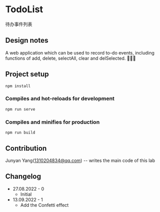 # TodoList
待办事件列表

## Design notes

A web application which can be used to record to-do events, including functions of add, delete, selectAll, clear and delSelected. 🎈📅😋

## Project setup

```shell
npm install
```

###  Compiles and hot-reloads for development

```shell
npm run serve
```

###  Compiles and minifies for production

```shell
npm run build
```

## Contribution

Junyan Yang([1310204834@qq.com](mailto:1310204834@qq.com)) -- writes the main code of this lab

## Changelog

- 27.08.2022 - 0
  - Initial
- 13.09.2022 - 1
  - Add the Confetti effect
